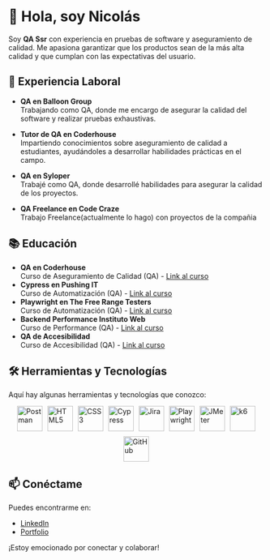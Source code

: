 # 👋 Hola, soy Nicolás

Soy **QA Ssr** con experiencia en pruebas de software y aseguramiento de calidad. Me apasiona garantizar que los productos sean de la más alta calidad y que cumplan con las expectativas del usuario.

## 💼 Experiencia Laboral

- **QA en Balloon Group**  
  Trabajando como QA, donde me encargo de asegurar la calidad del software y realizar pruebas exhaustivas.
  
- **Tutor de QA en Coderhouse**  
  Impartiendo conocimientos sobre aseguramiento de calidad a estudiantes, ayudándoles a desarrollar habilidades prácticas en el campo.
  
- **QA en Syloper**  
  Trabajé como QA, donde desarrollé habilidades para asegurar la calidad de los proyectos.

- **QA Freelance en Code Craze**  
  Trabajo Freelance(actualmente lo hago) con proyectos de la compañia
## 📚 Educación

- **QA en Coderhouse**  
  Curso de Aseguramiento de Calidad (QA) - [Link al curso](https://www.coderhouse.com)
- **Cypress en Pushing IT**  
  Curso de Automatización (QA) - [Link al curso](https://www.linkedin.com/company/pushing-it/posts/?feedView=all)
- **Playwright en The Free Range Testers**  
  Curso de Automatización (QA) - [Link al curso](https://www.freerangetesters.com/)
- **Backend Performance Instituto Web**  
  Curso de Performance (QA) - [Link al curso](https://institutoweb.com.ar/)
- **QA de Accesibilidad**  
  Curso de Accesibilidad (QA) - [Link al curso](https://www.capacitacioninclusiva.com/)

## 🛠️ Herramientas y Tecnologías

Aquí hay algunas herramientas y tecnologías que conozco:

<div style="display: flex; flex-wrap: wrap; gap: 10px; justify-content: center;">
    <img src="https://img.shields.io/badge/Postman-FF6C37?style=flat&logo=postman&logoColor=white" alt="Postman" height="50" />
    <img src="https://img.shields.io/badge/HTML5-E34F26?style=flat&logo=html5&logoColor=white" alt="HTML5" height="50" />
    <img src="https://img.shields.io/badge/CSS3-1572B6?style=flat&logo=css3&logoColor=white" alt="CSS3" height="50" />
    <img src="https://img.shields.io/badge/Cypress-17202C?style=flat&logo=cypress&logoColor=white" alt="Cypress" height="50" />
    <img src="https://img.shields.io/badge/Jira-0052CC?style=flat&logo=jira&logoColor=white" alt="Jira" height="50" />
    <img src="https://img.shields.io/badge/Playwright-00BFFF?style=flat&logo=playwright&logoColor=white" alt="Playwright" height="50" />
    <img src="https://img.shields.io/badge/JMeter-D22128?style=flat&logo=apache-jmeter&logoColor=white" alt="JMeter" height="50" />
    <img src="https://img.shields.io/badge/k6-00BFFF?style=flat&logo=k6&logoColor=white" alt="k6" height="50" />
    <img src="https://img.shields.io/badge/GitHub-181717?style=flat&logo=github&logoColor=white" alt="GitHub" height="50" />
</div>

## 📫 Conéctame

Puedes encontrarme en:

- [LinkedIn](https://www.linkedin.com/in/nicolas-dondo/)
- [Portfolio](https://portfolio-nico-dondo.vercel.app/)

¡Estoy emocionado por conectar y colaborar!
